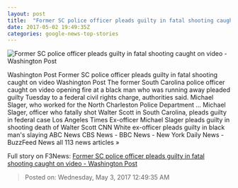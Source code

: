 ```yaml
---
layout: post
title:  "Former SC police officer pleads guilty in fatal shooting caught on video - Washington Post"
date: 2017-05-02 19:49:35Z
categories: google-news-top-stories
---
```


![Former SC police officer pleads guilty in fatal shooting caught on video - Washington Post](https://img.washingtonpost.com/rf/image_1484w/2010-2019/WashingtonPost/2017/05/02/National-Security/Images/APTOPIX_Police_Shooting_North_Charleston-62625.jpg)

Washington Post Former SC police officer pleads guilty in fatal shooting caught on video Washington Post The former South Carolina police officer caught on video opening fire at a black man who was running away pleaded guilty Tuesday to a federal civil rights charge, authorities said. Michael Slager, who worked for the North Charleston Police Department ... Michael Slager, officer who fatally shot Walter Scott in South Carolina, pleads guilty in federal case Los Angeles Times Ex-officer Michael Slager pleads guilty in shooting death of Walter Scott CNN White ex-officer pleads guilty in black man's slaying ABC News CBS News - BBC News - New York Daily News - BuzzFeed News all 113 news articles »


Full story on F3News: [Former SC police officer pleads guilty in fatal shooting caught on video - Washington Post](http://www.f3nws.com/n/saFXJG)

> Posted on: Wednesday, May 3, 2017 12:49:35 AM

